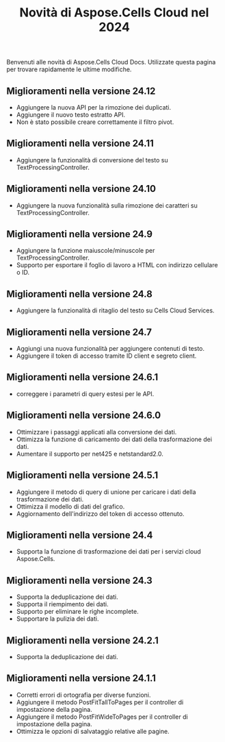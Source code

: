 ﻿---
title: Novità di Aspose.Cells Cloud nel 2024
second_title: Latest Updates & Feature
linktitle: Novità del 202
type: docs
weight: 20
url: /it/new-features/2024/
keywords: What's new in aspose cells cloud. Microsoft Office Excel, Open Office Spreadsheet, CSV, PDF
description: Questa pagina descrive le nuove funzionalità Cloud Aspose.Cells più interessanti introdotte nelle versioni recenti
kwords: Excel, Office Cloud, REST API, Foglio di calcolo, PDF, CSV, Json, Markdown, Novità in Aspose.Cells Cloud
---
Benvenuti alle novità di Aspose.Cells Cloud Docs. Utilizzate questa pagina per trovare rapidamente le ultime modifiche.

## Miglioramenti nella versione 24.12

- Aggiungere la nuova API per la rimozione dei duplicati.
- Aggiungere il nuovo testo estratto API.
- Non è stato possibile creare correttamente il filtro pivot.

## Miglioramenti nella versione 24.11

- Aggiungere la funzionalità di conversione del testo su TextProcessingController.

## Miglioramenti nella versione 24.10

- Aggiungere la nuova funzionalità sulla rimozione dei caratteri su TextProcessingController.

## Miglioramenti nella versione 24.9

- Aggiungere la funzione maiuscole/minuscole per TextProcessingController.
- Supporto per esportare il foglio di lavoro a HTML con indirizzo cellulare o ID.

## Miglioramenti nella versione 24.8

- Aggiungere la funzionalità di ritaglio del testo su Cells Cloud Services.

## Miglioramenti nella versione 24.7

- Aggiungi una nuova funzionalità per aggiungere contenuti di testo.
- Aggiungere il token di accesso tramite ID client e segreto client.

## Miglioramenti nella versione 24.6.1

- correggere i parametri di query estesi per le API.

## Miglioramenti nella versione 24.6.0

- Ottimizzare i passaggi applicati alla conversione dei dati.
- Ottimizza la funzione di caricamento dei dati della trasformazione dei dati.
- Aumentare il supporto per net425 e netstandard2.0.

## Miglioramenti nella versione 24.5.1

- Aggiungere il metodo di query di unione per caricare i dati della trasformazione dei dati.
- Ottimizza il modello di dati del grafico.
- Aggiornamento dell'indirizzo del token di accesso ottenuto.

## Miglioramenti nella versione 24.4

- Supporta la funzione di trasformazione dei dati per i servizi cloud Aspose.Cells.

## Miglioramenti nella versione 24.3

- Supporta la deduplicazione dei dati.
- Supporta il riempimento dei dati.
- Supporto per eliminare le righe incomplete.
- Supportare la pulizia dei dati.

## Miglioramenti nella versione 24.2.1

- Supporta la deduplicazione dei dati.

## Miglioramenti nella versione 24.1.1

- Corretti errori di ortografia per diverse funzioni.
- Aggiungere il metodo PostFitTallToPages per il controller di impostazione della pagina.
- Aggiungere il metodo PostFitWideToPages per il controller di impostazione della pagina.
- Ottimizza le opzioni di salvataggio relative alle pagine.
